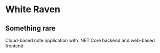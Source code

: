 # White Raven
## Something rare
Cloud-based note application with .NET Core backend and web-based frontend 
